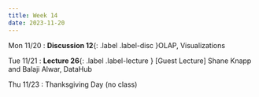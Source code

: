 ```yaml
---
title: Week 14
date: 2023-11-20
---
```


Mon 11/20
: **Discussion 12**{: .label .label-disc }OLAP, Visualizations

Tue 11/21
: **Lecture 26**{: .label .label-lecture } [Guest Lecture] Shane Knapp and Balaji Alwar, DataHub

Thu 11/23
: Thanksgiving Day (no class)
